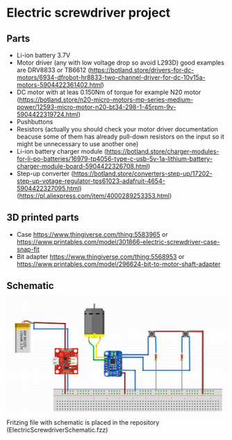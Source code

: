 # Electric screwdriver project

## Parts

- Li-ion battery 3.7V
- Motor driver (any with low voltage drop so avoid L293D) good examples are DRV8833 or TB6612 
    (https://botland.store/drivers-for-dc-motors/6934-dfrobot-hr8833-two-channel-driver-for-dc-10v15a-motors-5904422361402.html)
- DC motor with at leas 0.150Nm of torque for example N20 motor 
    (https://botland.store/n20-micro-motors-mp-series-medium-power/12593-micro-motor-n20-bt34-298-1-45rpm-9v-5904422319724.html)
- Pushbuttons
- Resistors (actually you should check your motor driver documentation beacuse some of them has already pull-down resistors on the input so it might be unnecessary to use another one)
- Li-ion battery charger module
    (https://botland.store/charger-modules-for-li-po-batteries/16979-tp4056-type-c-usb-5v-1a-lithium-battery-charger-module-board-5904422326708.html)
- Step-up converter
    (https://botland.store/converters-step-up/17202-step-up-votage-regulator-tps61023-adafruit-4654-5904422327095.html)
    (https://pl.aliexpress.com/item/4000289253353.html)


## 3D printed parts

- Case
    https://www.thingiverse.com/thing:5583965 or
    https://www.printables.com/model/301866-electric-screwdriver-case-snap-fit
- Bit adapter 
    https://www.thingiverse.com/thing:5568953 or
    https://www.printables.com/model/296624-bit-to-motor-shaft-adapter


## Schematic

![Schematic](schematic.png "Schematic image")

Fritzing file with schematic is placed in the repository (ElectricScrewdriverSchematic.fzz)